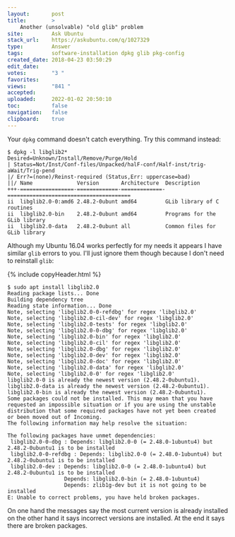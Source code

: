 ```yaml
---
layout:       post
title:        >
    Another (unsolvable) "old glib" problem
site:         Ask Ubuntu
stack_url:    https://askubuntu.com/q/1027329
type:         Answer
tags:         software-installation dpkg glib pkg-config
created_date: 2018-04-23 03:50:29
edit_date:    
votes:        "3 "
favorites:    
views:        "841 "
accepted:     
uploaded:     2022-01-02 20:50:10
toc:          false
navigation:   false
clipboard:    true
---
```


Your `dpkg` command doesn't catch everything. Try this command instead:

``` 
$ dpkg -l libglib2*
Desired=Unknown/Install/Remove/Purge/Hold
| Status=Not/Inst/Conf-files/Unpacked/halF-conf/Half-inst/trig-aWait/Trig-pend
|/ Err?=(none)/Reinst-required (Status,Err: uppercase=bad)
||/ Name              Version       Architecture  Description
+++-=================-=============-=============-=======================================
ii  libglib2.0-0:amd6 2.48.2-0ubunt amd64         GLib library of C routines
ii  libglib2.0-bin    2.48.2-0ubunt amd64         Programs for the GLib library
ii  libglib2.0-data   2.48.2-0ubunt all           Common files for GLib library

```

Although my Ubuntu 16.04 works perfectly for my needs it appears I have similar `glib` errors to you. I'll just ignore them though because I don't need to reinstall `glib`:

{% include copyHeader.html %}
``` 
$ sudo apt install libglib2.0
Reading package lists... Done
Building dependency tree       
Reading state information... Done
Note, selecting 'libglib2.0-0-refdbg' for regex 'libglib2.0'
Note, selecting 'libglib2.0-cil-dev' for regex 'libglib2.0'
Note, selecting 'libglib2.0-tests' for regex 'libglib2.0'
Note, selecting 'libglib2.0-0-dbg' for regex 'libglib2.0'
Note, selecting 'libglib2.0-bin' for regex 'libglib2.0'
Note, selecting 'libglib2.0-cil' for regex 'libglib2.0'
Note, selecting 'libglib2.0-dbg' for regex 'libglib2.0'
Note, selecting 'libglib2.0-dev' for regex 'libglib2.0'
Note, selecting 'libglib2.0-doc' for regex 'libglib2.0'
Note, selecting 'libglib2.0-data' for regex 'libglib2.0'
Note, selecting 'libglib2.0-0' for regex 'libglib2.0'
libglib2.0-0 is already the newest version (2.48.2-0ubuntu1).
libglib2.0-data is already the newest version (2.48.2-0ubuntu1).
libglib2.0-bin is already the newest version (2.48.2-0ubuntu1).
Some packages could not be installed. This may mean that you have
requested an impossible situation or if you are using the unstable
distribution that some required packages have not yet been created
or been moved out of Incoming.
The following information may help resolve the situation:

The following packages have unmet dependencies:
 libglib2.0-0-dbg : Depends: libglib2.0-0 (= 2.48.0-1ubuntu4) but 2.48.2-0ubuntu1 is to be installed
 libglib2.0-0-refdbg : Depends: libglib2.0-0 (= 2.48.0-1ubuntu4) but 2.48.2-0ubuntu1 is to be installed
 libglib2.0-dev : Depends: libglib2.0-0 (= 2.48.0-1ubuntu4) but 2.48.2-0ubuntu1 is to be installed
                  Depends: libglib2.0-bin (= 2.48.0-1ubuntu4)
                  Depends: zlib1g-dev but it is not going to be installed
E: Unable to correct problems, you have held broken packages.

```

On one hand the messages say the most current version is already installed on the other hand it says incorrect versions are installed. At the end it says there are broken packages.
